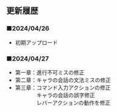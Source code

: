 ## 更新履歴
### ■2024/04/26
<ul>
<li>初期アップロード</li>
</ul>

### ■2024/04/27
<ul>
<li>第一章：進行不可ミスの修正</li>
<li>第二章：キャラの会話の文法ミスの修正</li>
<li>第三章：コマンド入力アクションの修正<br>　　　　キャラの会話の誤字修正<br>　　　　レバーアクションの動作を修正</li>
</ul>

